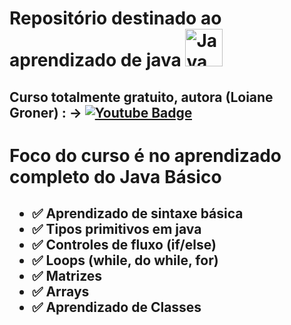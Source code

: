 # Repositório destinado ao aprendizado de java   <img src="https://cdn.jsdelivr.net/gh/devicons/devicon/icons/java/java-original.svg" title="Java" alt="Java" width="60" height="60"/>&nbsp;


## Curso totalmente gratuito, autora (Loiane Groner) : ->  [![Youtube Badge](https://img.shields.io/badge/-YouTube-ff0000?style=flat-square&labelColor=ff0000&logo=youtube&logoColor=white&target="_blank"&rel=https://www.youtube.com/user/LoianeGroner)](https://www.youtube.com/watch?v=LnORjqZUMIQ&list=PLGxZ4Rq3BOBq0KXHsp5J3PxyFaBIXVs3r&index=2&ab_channel=LoianeGroner)


<h1 > 
    Foco do curso é no aprendizado completo do Java Básico
</h1>


<h2> 

- ✅ Aprendizado de sintaxe básica
- ✅ Tipos primitivos em java
- ✅ Controles de fluxo (if/else)
- ✅ Loops (while, do while, for)
- ✅ Matrizes
- ✅ Arrays
- ✅ Aprendizado de Classes

</h2>





